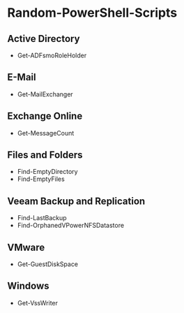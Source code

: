 # Random-PowerShell-Scripts

<h2>Active Directory</h2>

- Get-ADFsmoRoleHolder</br>

<h2>E-Mail</h2>

- Get-MailExchanger

<h2>Exchange Online</h2>

- Get-MessageCount</br>

<h2>Files and Folders</h2>

- Find-EmptyDirectory
- Find-EmptyFiles

<h2>Veeam Backup and Replication</h2>

- Find-LastBackup</br>
- Find-OrphanedVPowerNFSDatastore</br>

<h2>VMware</h2>

- Get-GuestDiskSpace</br>

<h2>Windows</h2>

- Get-VssWriter